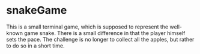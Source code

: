 # snakeGame
This is a small terminal game, which is supposed to represent the well-known game snake. There is a small difference in that the player himself sets the pace. The challenge is no longer to collect all the apples, but rather to do so in a short time.
